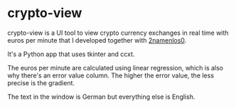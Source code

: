 # crypto-view

crypto-view is a UI tool to view crypto currency exchanges in real time with euros per minute that I developed together with [2namenlos0](https://github.com/2namenlos0).

It's a Python app that uses tkinter and ccxt.

The euros per minute are calculated using linear regression, which is also why there's an error value column. The higher the error value, the less precise is the gradient.

The text in the window is German but everything else is English.
